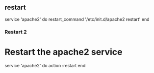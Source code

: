 
## restart

service 'apache2' do
  restart_command '/etc/init.d/apache2 restart'
end



### Restart 2

# Restart the apache2 service
service 'apache2' do
  action :restart
end